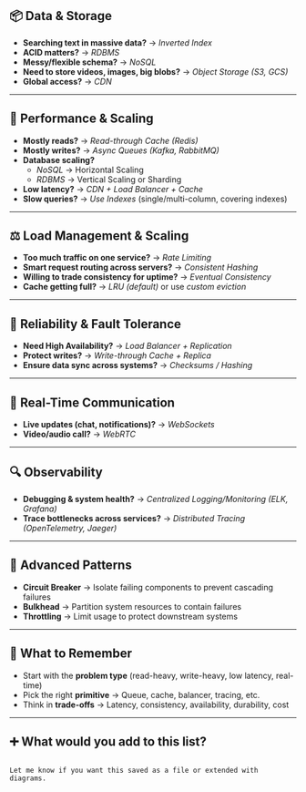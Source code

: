 ## 📦 Data & Storage

- **Searching text in massive data?** → *Inverted Index*
- **ACID matters?** → *RDBMS*
- **Messy/flexible schema?** → *NoSQL*
- **Need to store videos, images, big blobs?** → *Object Storage (S3, GCS)*
- **Global access?** → *CDN*

---

## 🚀 Performance & Scaling

- **Mostly reads?** → *Read-through Cache (Redis)*
- **Mostly writes?** → *Async Queues (Kafka, RabbitMQ)*
- **Database scaling?**
  - *NoSQL* → Horizontal Scaling
  - *RDBMS* → Vertical Scaling or Sharding
- **Low latency?** → *CDN + Load Balancer + Cache*
- **Slow queries?** → *Use Indexes* (single/multi-column, covering indexes)

---

## ⚖️ Load Management & Scaling

- **Too much traffic on one service?** → *Rate Limiting*
- **Smart request routing across servers?** → *Consistent Hashing*
- **Willing to trade consistency for uptime?** → *Eventual Consistency*
- **Cache getting full?** → *LRU (default)* or use *custom eviction*

---

## 💪 Reliability & Fault Tolerance

- **Need High Availability?** → *Load Balancer + Replication*
- **Protect writes?** → *Write-through Cache + Replica*
- **Ensure data sync across systems?** → *Checksums / Hashing*

---

## 📡 Real-Time Communication

- **Live updates (chat, notifications)?** → *WebSockets*
- **Video/audio call?** → *WebRTC*

---

## 🔍 Observability

- **Debugging & system health?** → *Centralized Logging/Monitoring (ELK, Grafana)*
- **Trace bottlenecks across services?** → *Distributed Tracing (OpenTelemetry, Jaeger)*

---

## 🧠 Advanced Patterns

- **Circuit Breaker** → Isolate failing components to prevent cascading failures
- **Bulkhead** → Partition system resources to contain failures
- **Throttling** → Limit usage to protect downstream systems

---

## 📝 What to Remember

- Start with the **problem type** (read-heavy, write-heavy, low latency, real-time)
- Pick the right **primitive** → Queue, cache, balancer, tracing, etc.
- Think in **trade-offs** → Latency, consistency, availability, durability, cost

---

## ➕ What would you add to this list?
```

Let me know if you want this saved as a file or extended with diagrams.
